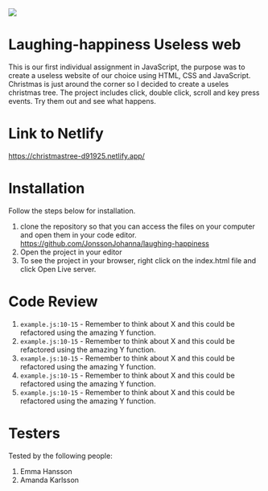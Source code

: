 <img src="https://media.giphy.com/media/3ohs7K0MoUDfYI43eM/giphy.gif">

# Laughing-happiness Useless web

This is our first individual assignment in JavaScript, the purpose was to create a useless website of our choice using HTML, CSS and JavaScript. Christmas is just around the corner so I decided to create a useles christmas tree. The project includes click, double click, scroll and key press events. Try them out and see what happens.

# Link to Netlify

https://christmastree-d91925.netlify.app/

# Installation

Follow the steps below for installation.

1. clone the repository so that you can access the files on your computer and open them in your code editor. https://github.com/JonssonJohanna/laughing-happiness
2. Open the project in your editor
3. To see the project in your browser, right click on the index.html file and click Open Live server.

# Code Review

1. `example.js:10-15` - Remember to think about X and this could be refactored using the amazing Y function.
1. `example.js:10-15` - Remember to think about X and this could be refactored using the amazing Y function.
1. `example.js:10-15` - Remember to think about X and this could be refactored using the amazing Y function.
1. `example.js:10-15` - Remember to think about X and this could be refactored using the amazing Y function.
1. `example.js:10-15` - Remember to think about X and this could be refactored using the amazing Y function.

# Testers

Tested by the following people:

1. Emma Hansson
2. Amanda Karlsson
